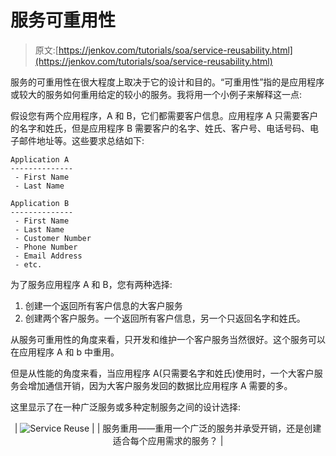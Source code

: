 # 服务可重用性

> 原文:[https://jenkov.com/tutorials/soa/service-reusability.html](https://jenkov.com/tutorials/soa/service-reusability.html)

服务的可重用性在很大程度上取决于它的设计和目的。“可重用性”指的是应用程序或较大的服务如何重用给定的较小的服务。我将用一个小例子来解释这一点:

假设您有两个应用程序，A 和 B，它们都需要客户信息。应用程序 A 只需要客户的名字和姓氏，但是应用程序 B 需要客户的名字、姓氏、客户号、电话号码、电子邮件地址等。这些要求总结如下:

```
Application A
--------------
 - First Name
 - Last Name

Application B
--------------
 - First Name
 - Last Name
 - Customer Number
 - Phone Number
 - Email Address
 - etc.

```

为了服务应用程序 A 和 B，您有两种选择:

1.  创建一个返回所有客户信息的大客户服务
2.  创建两个客户服务。一个返回所有客户信息，另一个只返回名字和姓氏。

从服务可重用性的角度来看，只开发和维护一个客户服务当然很好。这个服务可以在应用程序 A 和 b 中重用。

但是从性能的角度来看，当应用程序 A(只需要名字和姓氏)使用时，一个大客户服务会增加通信开销，因为大客户服务发回的数据比应用程序 A 需要的多。

这里显示了在一种广泛服务或多种定制服务之间的设计选择:

<center>

| ![Service Reuse](../Images/01cc4eb96f05bde5b660d0fd280a1a8e.png) |
| 服务重用——重用一个广泛的服务并承受开销，还是创建适合每个应用需求的服务？ |

</center>